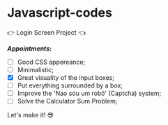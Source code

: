 # Javascript-codes
:point_right: Login Screen Project :point_left:
 
*__Appointments:__*
		
- [ ] Good CSS appereance;
- [ ] Minimalistic;
- [x] Great visuality of the input boxes;
- [ ] Put everything surrounded by a box;
- [ ] Improve the 'Nao sou um robô' (Captcha) system;
- [ ] Solve the Calculator Sum Problem;

Let's make it! :sunglasses:
